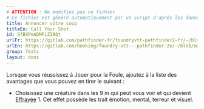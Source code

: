 ```yaml
---
# ATTENTION : Ne modifiez pas ce fichier
# Ce fichier est généré automatiquement par un script d'après les données du module Foundry VTT officiel et de sa traduction
title: Annoncer votre coup
titleEn: Call Your Shot
id: SfBXPmADMFiZIBQt
urlFr: https://gitlab.com/pathfinder-fr/foundryvtt-pathfinder2-fr/-/blob/master/data/feats/SfBXPmADMFiZIBQt.htm
urlEn: https://gitlab.com/hooking/foundry-vtt---pathfinder-2e/-/blob/master/packs/data/feats.db/call-your-shot.json
group: feats
layout: dons
---
```

Lorsque vous réussissez à Jouer pour la Foule, ajoutez à la liste des avantages que vous pouvez en tirer le suivant :


- Choisissez une créature dans les 9 m qui peut vous voir et qui devient [Effrayée](../etats/effrayé.md) 1. Cet effet possède les trait émotion, mental, terreur et visuel.


